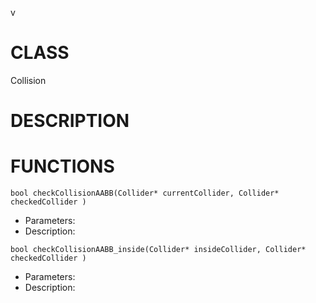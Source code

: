 v
# CLASS
Collision

# DESCRIPTION

# FUNCTIONS
`bool checkCollisionAABB(Collider* currentCollider, Collider* checkedCollider )`
- Parameters:
- Description: 

`bool checkCollisionAABB_inside(Collider* insideCollider, Collider* checkedCollider )`
- Parameters:
- Description: 